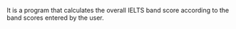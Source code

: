 It is a program that calculates the overall IELTS band score according to the band scores entered by the user.
